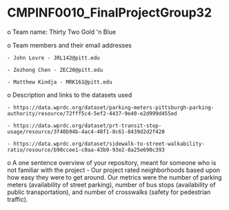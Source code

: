# CMPINF0010_FinalProjectGroup32

o	Team name: Thirty Two Gold 'n Blue

o	Team members and their email addresses
	
	- John Lovre - JRL142@pitt.edu

	- Zezhong Chen - ZEC20@pitt.edu

	- Matthew Kindja - MRK161@pitt.edu


o	Description and links to the datasets used

	- https://data.wprdc.org/dataset/parking-meters-pittsburgh-parking-authority/resource/72fff5c4-5ef2-4437-9e40-e2d999d455ed

	- https://data.wprdc.org/dataset/prt-transit-stop-usage/resource/3f40b94b-4ac4-48f1-8c61-8439d2d2f420

	- https://data.wprdc.org/dataset/sidewalk-to-street-walkability-ratio/resource/b90ccee1-c0aa-43b9-93e2-8a25e690c393

o	A one sentence overview of your repository, meant for someone who is not familiar with the project
	- Our project rated neighborhoods based upon how easy they were to get around. Our metrics were the number of parking meters (availability of street parking), number of bus stops (availability of public transportation), and number of crosswalks (safety for pedestrian traffic).
